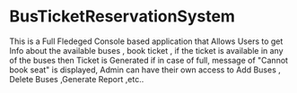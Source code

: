 # BusTicketReservationSystem
This is a Full Fledeged Console based application that Allows Users to get Info about the available buses , book ticket , if the ticket is available in any of the buses then Ticket is Generated if in case of full, message of "Cannot book seat" is displayed, Admin can  have their own access to Add Buses , Delete Buses ,Generate Report ,etc..
